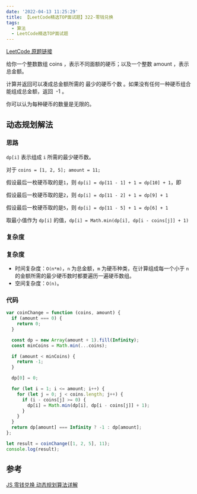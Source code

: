 ```yaml
---
date: '2022-04-13 11:25:29'
title: 【LeetCode精选TOP面试题】322-零钱兑换
tags:
  - 算法
  - LeetCode精选TOP面试题
---
```


[LeetCode 原题链接](https://leetcode-cn.com/problems/coin-change/)

给你一个整数数组 coins ，表示不同面额的硬币；以及一个整数 amount ，表示总金额。

计算并返回可以凑成总金额所需的 最少的硬币个数 。如果没有任何一种硬币组合能组成总金额，返回  -1 。

你可以认为每种硬币的数量是无限的。

## 动态规划解法

### 思路

`dp[i]` 表示组成 `i` 所需的最少硬币数。

对于 `coins = [1, 2, 5]; amount = 11;`

假设最后一枚硬币取的是`1`，则 `dp[i] = dp[11 - 1] + 1 = dp[10] + 1`，即

假设最后一枚硬币取的是`2`，则 `dp[i] = dp[11 - 2] + 1 = dp[9] + 1`

假设最后一枚硬币取的是`5`，则 `dp[i] = dp[11 - 5] + 1 = dp[6] + 1`

取最小值作为 `dp[i]` 的值，`dp[i] = Math.min(dp[i], dp[i - coins[j]] + 1)`

### 复杂度

### 复杂度

- 时间复杂度：`O(n*m)`，`n` 为总金额，`m` 为硬币种类，在计算组成每一个小于 `n` 的金额所需的最少硬币数时都要遍历一遍硬币数组。
- 空间复杂度：`O(n)`。

### 代码

```js
var coinChange = function (coins, amount) {
  if (amount === 0) {
    return 0;
  }

  const dp = new Array(amount + 1).fill(Infinity);
  const minCoins = Math.min(...coins);

  if (amount < minCoins) {
    return -1;
  }

  dp[0] = 0;

  for (let i = 1; i <= amount; i++) {
    for (let j = 0; j < coins.length; j++) {
      if (i - coins[j] >= 0) {
        dp[i] = Math.min(dp[i], dp[i - coins[j]] + 1);
      }
    }
  }
  return dp[amount] === Infinity ? -1 : dp[amount];
};

let result = coinChange([1, 2, 5], 11);
console.log(result);
```

## 参考

[JS 零钱兑换 动态规划算法详解](https://blog.csdn.net/LL19880915/article/details/120292953)
